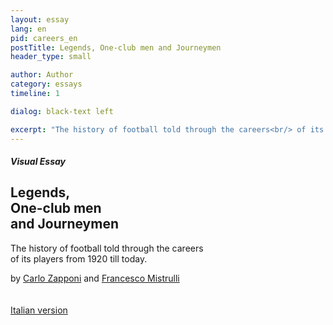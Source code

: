 ```yaml
---
layout: essay
lang: en
pid: careers_en
postTitle: Legends, One-club men and Journeymen
header_type: small

author: Author
category: essays
timeline: 1

dialog: black-text left

excerpt: "The history of football told through the careers<br/> of its players from 1920 till today."
---
```

  <div class="row fixed-header">
    <div class="header col-xs-12">
      <section>
        <h5>Visual Essay</h5>
        <h1>Legends, <br/>One-club men <br/>and Journeymen</h1>
        <p>The history of football told through the careers<br/> of its players from 1920 till today.</p>
        <div class="note">
          by <a href="https://twitter.com/littleark" target="_blank" title="Carlo on twitter">Carlo Zapponi</a> and
          <a href="https://twitter.com/framis74" target="_blank" title="Francesco on twitter">Francesco Mistrulli</a>
        </div>
        <div class="social">
            <a class="twitter_link" href="https://twitter.com/intent/tweet?text={{title}}&url={{site.url}}&via=ftblsm&hashtags=calcio,football" title="Condividi via Twitter" target="_blank"><i class="icon-twitter"></i></a>
            <a href="https://www.facebook.com/sharer/sharer.php?t={{title}}&u={{site.url}}" target="_blank" title="Condividi su Facebook"><i class="icon-facebook" title="Share on Facebook"></i></a>
        </div>
        <br/><br/>
        <a href="/leggende-bandiere-e-giramondo" title="Leggende, bandiere e giramondo">Italian version</a>
      </section>
    </div>
  </div>
  <div id="transfersRoot" class="overlapping-content"></div>

<script>
  fetch("{{ site.baseurl }}/assets/transfers/asset-manifest.json")
  .then(function(response) {
    return response.json();
  })
  .then(function(json) {
    var mainCSS = json['main.css'];
    var newCSS = document.createElement("link");
    newCSS.setAttribute("rel","stylesheet");
    newCSS.setAttribute("href","{{ site.baseurl }}/assets/transfers/"+mainCSS)
    console.log('css',newCSS)
    document.querySelector("head").appendChild(newCSS);

    var mainJS = json['main.js'];
    var newJS = document.createElement("script");
    newJS.setAttribute("type","text/javascript");
    newJS.setAttribute("src","{{ site.baseurl }}/assets/transfers/"+mainJS);
    console.log('js',newJS)
    document.querySelector("body").appendChild(newJS);

  })
</script>
